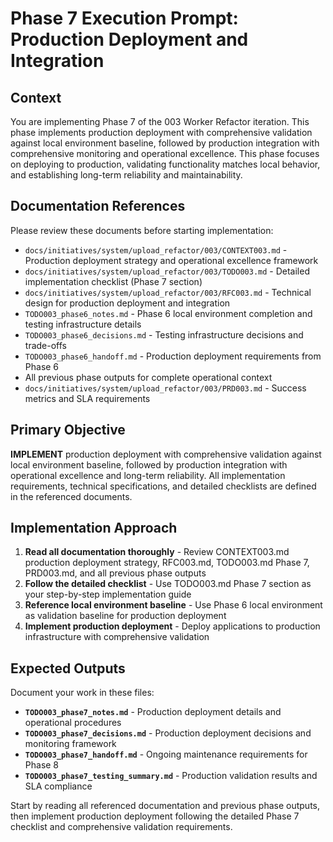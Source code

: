 # Phase 7 Execution Prompt: Production Deployment and Integration

## Context
You are implementing Phase 7 of the 003 Worker Refactor iteration. This phase implements production deployment with comprehensive validation against local environment baseline, followed by production integration with comprehensive monitoring and operational excellence. This phase focuses on deploying to production, validating functionality matches local behavior, and establishing long-term reliability and maintainability.

## Documentation References
Please review these documents before starting implementation:
- `docs/initiatives/system/upload_refactor/003/CONTEXT003.md` - Production deployment strategy and operational excellence framework
- `docs/initiatives/system/upload_refactor/003/TODO003.md` - Detailed implementation checklist (Phase 7 section)
- `docs/initiatives/system/upload_refactor/003/RFC003.md` - Technical design for production deployment and integration
- `TODO003_phase6_notes.md` - Phase 6 local environment completion and testing infrastructure details
- `TODO003_phase6_decisions.md` - Testing infrastructure decisions and trade-offs
- `TODO003_phase6_handoff.md` - Production deployment requirements from Phase 6
- All previous phase outputs for complete operational context
- `docs/initiatives/system/upload_refactor/003/PRD003.md` - Success metrics and SLA requirements

## Primary Objective
**IMPLEMENT** production deployment with comprehensive validation against local environment baseline, followed by production integration with operational excellence and long-term reliability. All implementation requirements, technical specifications, and detailed checklists are defined in the referenced documents.

## Implementation Approach
1. **Read all documentation thoroughly** - Review CONTEXT003.md production deployment strategy, RFC003.md, TODO003.md Phase 7, PRD003.md, and all previous phase outputs
2. **Follow the detailed checklist** - Use TODO003.md Phase 7 section as your step-by-step implementation guide
3. **Reference local environment baseline** - Use Phase 6 local environment as validation baseline for production deployment
4. **Implement production deployment** - Deploy applications to production infrastructure with comprehensive validation

## Expected Outputs
Document your work in these files:
- **`TODO003_phase7_notes.md`** - Production deployment details and operational procedures
- **`TODO003_phase7_decisions.md`** - Production deployment decisions and monitoring framework
- **`TODO003_phase7_handoff.md`** - Ongoing maintenance requirements for Phase 8
- **`TODO003_phase7_testing_summary.md`** - Production validation results and SLA compliance

Start by reading all referenced documentation and previous phase outputs, then implement production deployment following the detailed Phase 7 checklist and comprehensive validation requirements.